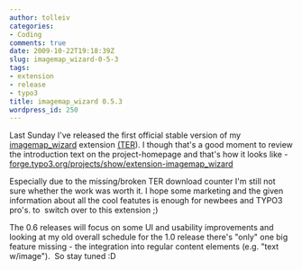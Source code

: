 ```yaml
---
author: tolleiv
categories:
- Coding
comments: true
date: 2009-10-22T19:18:39Z
slug: imagemap_wizard-0-5-3
tags:
- extension
- release
- typo3
title: imagemap_wizard 0.5.3
wordpress_id: 250
---
```


Last Sunday I've released the first official stable version of my [imagemap_wizard](http://blog.tolleiv.de/2009/07/typo3-extensions/) extension [(TER](http://typo3.org/extensions/repository/view/imagemap_wizard/current/)).
I though that's a good moment to review the introduction text on the project-homepage and that's how it looks like - [forge.typo3.org/projects/show/extension-imagemap_wizard](http://forge.typo3.org/projects/show/extension-imagemap_wizard)

Especially due to the missing/broken TER download counter I'm still not sure whether the work was worth it. I hope some marketing and the given information about all the cool featutes is enough for newbees and TYPO3 pro's. to  switch over to this extension ;)

The 0.6 releases will focus on some UI and usability improvements and looking at my old overall schedule for the 1.0 release there's "only" one big feature missing - the integration into regular content elements (e.g. "text w/image").  So stay tuned :D
